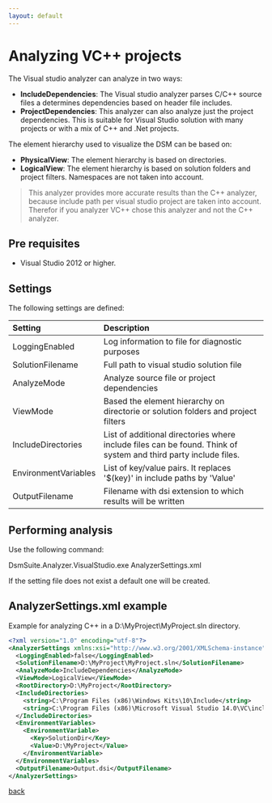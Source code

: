 ```yaml
---
layout: default
---
```

  
# Analyzing VC++ projects

The Visual studio analyzer can analyze in two ways:
* **IncludeDependencies**: The Visual studio analyzer parses C/C++ source files a determines dependencies based on header file includes. 
* **ProjectDependencies**: This analyzer can also analyze just the project dependencies. This is suitable for Visual Studio solution with many projects or with a mix of C++ and .Net projects.
 
The element hierarchy used to visualize the DSM can be based on:
* **PhysicalView**: The element hierarchy is based on directories. 
* **LogicalView**: The element hierarchy is based on solution folders and project filters. 
Namespaces are not taken into account.

> This analyzer provides more accurate results than the C++ analyzer, because include path per visual studio 
> project are taken into account. Therefor if you analyzer VC++ chose this analyzer and not the C++ analyzer.

## Pre requisites
* Visual Studio 2012 or higher.

## Settings

The following settings are defined:

| Setting                  | Description                                                                    | 
|:-------------------------|:-------------------------------------------------------------------------------|
| LoggingEnabled           | Log information to file for diagnostic purposes                                |
| SolutionFilename         | Full path to visual studio solution file                                       |
| AnalyzeMode              | Analyze source file or project dependencies                                    |
| ViewMode                 | Based the element hierarchy on directorie or solution folders and project filters | 
| IncludeDirectories       | List of additional directories where include files can be found. Think of system and third party include files. |
| EnvironmentVariables     | List of key/value pairs. It replaces '$(key)' in include paths by 'Value'       |
| OutputFilename           | Filename with dsi extension to which results will be written                   |   

## Performing analysis

Use the following command:

DsmSuite.Analyzer.VisualStudio.exe AnalyzerSettings.xml

If the setting file does not exist a default one will be created.

## AnalyzerSettings.xml example 

Example for analyzing C++ in a D:\MyProject\MyProject.sln directory.

```xml
<?xml version="1.0" encoding="utf-8"?>
<AnalyzerSettings xmlns:xsi="http://www.w3.org/2001/XMLSchema-instance" xmlns:xsd="http://www.w3.org/2001/XMLSchema">
  <LoggingEnabled>false</LoggingEnabled>
  <SolutionFilename>D:\MyProject\MyProject.sln</SolutionFilename>
  <AnalyzeMode>IncludeDependencies</AnalyzeMode>
  <ViewMode>LogicalView</ViewMode>
  <RootDirectory>D:\MyProject</RootDirectory>
  <IncludeDirectories>
    <string>C:\Program Files (x86)\Windows Kits\10\Include</string>
    <string>C:\Program Files (x86)\Microsoft Visual Studio 14.0\VC\include</string>
  </IncludeDirectories>
  <EnvironmentVariables>
    <EnvironmentVariable>
      <Key>SolutionDir</Key>
      <Value>D:\MyProject</Value>
    </EnvironmentVariable>
  </EnvironmentVariables>
  <OutputFilename>Output.dsi</OutputFilename>
</AnalyzerSettings>
```

[back](user_guide)

